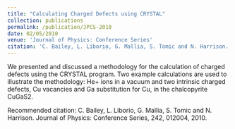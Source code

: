 ```yaml
---
title: "Calculating Charged Defects using CRYSTAL"
collection: publications
permalink: /publication/JPCS-2010
date: 02/05/2010
venue: 'Journal of Physics: Conference Series'
citation: 'C. Bailey, L. Liborio, G. Mallia, S. Tomic and N. Harrison. Journal of Physics: Conference Series, 242, 012004, 2010.'
---
```

We presented and discussed a methodology for the calculation of charged defects using the CRYSTAL program. 
Two example calculations are used to illustrate the methodology: He+ ions in a vacuum and two 
intrinsic charged defects, Cu vacancies and Ga substitution for Cu, in the chalcopyrite CuGaS2.

Recommended citation: C. Bailey, L. Liborio, G. Mallia, S. Tomic and N. Harrison. Journal of Physics: Conference Series, 242, 012004, 2010.
